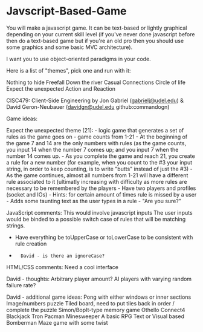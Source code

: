# Javscript-Based-Game
You will make a javascript game. It can be text-based or lightly graphical depending on your current skill level 
(if you've never done javascript before then do a text-based game but if you're an old pro then you should use 
some graphics and some basic MVC architecture).

I want you to use object-oriented paradigms in your code.

Here is a list of "themes", pick one and run with it:

Nothing to hide
Freefall
Down the river
Casual Connections
Circle of life
Expect the unexpected
Action and Reaction

CISC479: Client-Side Engineering
by Jon Gabriel (gabrielj@udel.edu) & David Geron-Neubauer (davidgn@udel.edu github:commandogn)

Game ideas:

Expect the unexpected theme (21):
    - logic game that generates a set of rules as the game goes on
    - game counts from 1-21
        - At the beginning of the game 7 and 14 are the only
        numbers with rules (as the game counts, you input 14
        when the number 7 comes up; and you input 7 when the number
        14 comes up.
        - As you complete the game and reach 21, you create a rule
        for a new number (for example, when you count to the #3 your
        input string, in order to keep counting, is to write
        "butts" instead of just the #3)
        - As the game continues, almost all numbers from 1-21 will
        have a different rule associated to it (ultimatly increasing
        with difficulty as more rules are necessary to be remembered
        by the players
    - Have two players and profiles (socket and IOs)
        - Hints: for certain amount of times rule is missed by a user
        - Adds some taunting text as the user types in a rule
            - "Are you sure?"
            
JavaScript comments: This would involve javascript inputs
The user inputs would be binded to a possible switch case
of rules that will be matching strings.
- Have everything be toUpperCase or toLowerCase to be consistent with rule creation
-       David - is there an ignoreCase?


HTML/CSS comments: Need a cool interface


        
David - thoughts:
        Arbitrary player amount? AI players with varying random failure rate?
        






David - additional game ideas:
        Pong with either windows or inner sections
        Image/numbers puzzle
                Tiled board, need to put tiles back in order / complete the puzzle
        Simon/BopIt-type memory game
        Othello
        Connect4
        Blackjack
        Tron
        Pacman
        Minesweeper
        A basic RPG
                Text or Visual based
        Bomberman
        Maze game with some twist